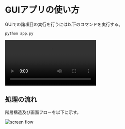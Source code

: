 # GUIアプリの使い方

GUIでの諸項目の実行を行うには以下のコマンドを実行する。

```bash
python app.py
```

<video controls>
  <source src="https://github.com/user-attachments/assets/01ea5865-278b-47b5-ac9d-9beeab42c204" type="video/mp4">
</video>

## 処理の流れ

階層構造及び画面フローを以下に示す。

![screen flow](https://github.com/user-attachments/assets/44a09f86-2325-4a2d-bc8b-db9eba29fe86)
